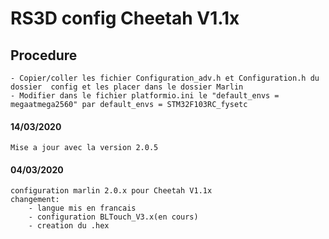 # RS3D config Cheetah V1.1x
## Procedure
    - Copier/coller les fichier Configuration_adv.h et Configuration.h du dossier  config et les placer dans le dossier Marlin
    - Modifier dans le fichier platformio.ini le "default_envs = megaatmega2560" par default_envs = STM32F103RC_fysetc

#### 14/03/2020
    Mise a jour avec la version 2.0.5

#### 04/03/2020
    configuration marlin 2.0.x pour Cheetah V1.1x 
    changement:
        - langue mis en francais
        - configuration BLTouch_V3.x(en cours)
        - creation du .hex